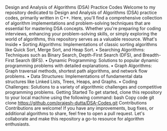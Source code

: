 Design and Analysis of Algorithms (DSA) Practice Codes
Welcome to my repository dedicated to Design and Analysis of Algorithms (DSA) practice codes, primarily written in C++. Here, you'll find a comprehensive collection of algorithm implementations and problem-solving techniques that are essential for mastering DSA concepts. Whether you're preparing for coding interviews, enhancing your problem-solving skills, or simply exploring the world of algorithms, this repository serves as a valuable resource.
What's Inside
•	Sorting Algorithms: Implementations of classic sorting algorithms like Quick Sort, Merge Sort, and Heap Sort.
•	Searching Algorithms: Techniques such as Binary Search, Depth-First Search (DFS), and Breadth-First Search (BFS).
•	Dynamic Programming: Solutions to popular dynamic programming problems with detailed explanations.
•	Graph Algorithms: Graph traversal methods, shortest path algorithms, and network flow problems.
•	Data Structures: Implementations of fundamental data structures like Linked Lists, Trees, Heaps, and Graphs.
•	Coding Challenges: Solutions to a variety of algorithmic challenges and competitive programming problems.
Getting Started
To get started, clone this repository to your local machine using the following command:
bash
Copy code
git clone https://github.com/prajesh-dutta/DSA-Codes.git
Contributions
Contributions are welcome! If you have any improvements, bug fixes, or additional algorithms to share, feel free to open a pull request. Let's collaborate and make this repository a go-to resource for algorithm enthusiasts.

